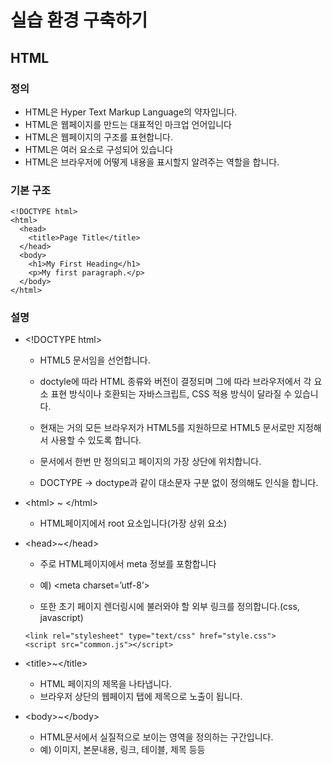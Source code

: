# 실습 환경 구축하기


## HTML

### 정의
- HTML은 Hyper Text Markup Language의 약자입니다.
- HTML은 웹페이지를 만드는 대표적인 마크업 언어입니다
- HTML은 웹페이지의 구조를 표현합니다.
- HTML은 여러 요소로 구성되어 있습니다
- HTML은 브라우저에 어떻게 내용을 표시할지 알려주는 역할을 합니다.

### 기본 구조
```
<!DOCTYPE html>
<html>
  <head>
    <title>Page Title</title>
  </head>
  <body>
    <h1>My First Heading</h1>
    <p>My first paragraph.</p>
  </body>
</html>
```

### 설명
- \<!DOCTYPE html\> 
	- HTML5 문서임을 선언합니다. 
	- doctyle에 따라 HTML 종류와 버전이 결정되며 그에 따라 브라우저에서 각 요소 표현 방식이나 호환되는 자바스크립트, CSS 적용 방식이 달라질 수 있습니다.
	- 현재는 거의 모든 브라우저가 HTML5를 지원하므로 HTML5 문서로만 지정해서 사용할 수 있도록 합니다.

	- 문서에서 한번 만 정의되고 페이지의 가장 상단에 위치합니다.
	- DOCTYPE -> doctype과 같이 대소문자 구분 없이 정의해도 인식을 합니다.

- \<html\> ~ \</html\>
	- HTML페이지에서 root 요소입니다(가장 상위 요소)

- \<head\>~\</head\> 
	- 주로 HTML페이지에서 meta 정보를 포함합니다
	- 예) \<meta charset=’utf-8’\>

	- 또한 초기 페이지 렌더링시에 불러와야 할 외부 링크를 정의합니다.(css, javascript)
	```
	<link rel="stylesheet" type="text/css" href="style.css">
	<script src="common.js"></script>
	```

- \<title\>~\</title\>
	- HTML 페이지의 제목을 나타냅니다. 
	- 브라우저 상단의 웹페이지 탭에 제목으로 노출이 됩니다. 


- \<body\>~\</body\>
	- HTML문서에서 실질적으로 보이는 영역을 정의하는 구간입니다.
	- 예) 이미지, 본문내용, 링크, 테이블, 제목 등등 
